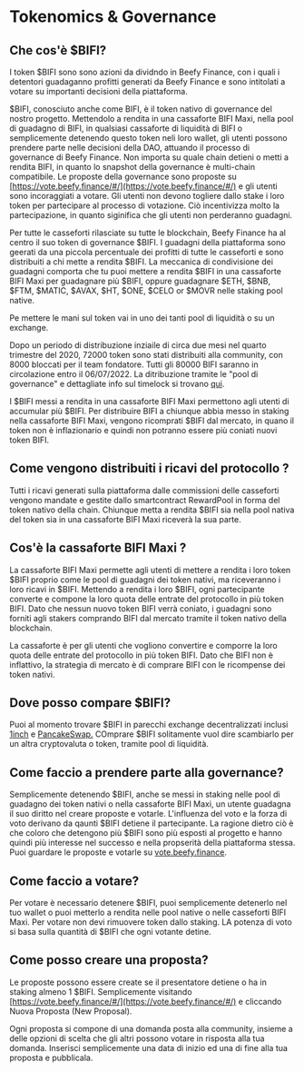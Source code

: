 # Tokenomics & Governance

## Che cos'è $BIF**I?**

I token $BIFI sono sono azioni da dividndo in Beefy Finance, con i quali i detentori guadaganno profitti generati da Beefy Finance e sono intitolati a votare su importanti decisioni della piattaforma.

$BIFI, conosciuto anche come BIFI, è il token nativo di governance del nostro progetto. Mettendolo a rendita in una cassaforte BIFI Maxi, nella pool di guadagno di BIFI, in qualsiasi cassaforte di liquidità di BIFI o semplicemente detenendo questo token neli loro wallet, gli utenti possono prendere parte nelle decisioni della DAO, attuando il processo di governance di Beefy Finance. Non importa su quale chain detieni o metti a rendita BIFI, in quanto lo snapshot della governance è multi-chain compatibile. Le proposte della governance sono proposte su [https://vote.beefy.finance/#/](https://vote.beefy.finance/#/) e gli utenti sono incoraggiati a votare. Gli utenti non devono togliere dallo stake i loro token per partecipare al processo di votazione. Ciò incentivizza molto la partecipazione, in quanto siginifica che gli utenti non perderanno guadagni.

Per tutte le casseforti rilasciate su tutte le blockchain, Beefy Finance ha al centro il suo token di governance $BIFI. I guadagni della piattaforma sono geerati da una piccola percentuale dei profitti di tutte le casseforti e sono distribuiti a chi mette a rendita $BIFI. La meccanica di condivisione dei guadagni  comporta che tu puoi mettere a rendita $BIFI in una cassaforte BIFI Maxi per guadagnare più $BIFI, oppure guadagnare $ETH, $BNB, $FTM, $MATIC, $AVAX, $HT, $ONE, $CELO or $MOVR nelle staking pool native.&#x20;

Pe mettere le mani sul token vai in uno dei tanti pool di liquidità o su un exchange.

Dopo un periodo di distribuzione inziaile di circa due mesi nel  quarto trimestre del 2020, 72000 token sono stati distribuiti alla community, con 8000 bloccati per il team fondatore. Tutti gli 80000 BIFI saranno in circolazione entro il 06/07/2022. La ditribuzione tramite le "pool di governance" e dettagliate info sul timelock si trovano [qui](https://github.com/beefyfinance/beefy-gov).

I $BIFI messi a rendita in una cassaforte BIFI Maxi permettono agli utenti di accumular più $BIFI. Per distribuire BIFI a chiunque abbia messo in staking nella cassaforte BIFI Maxi, vengono ricomprati $BIFI dal mercato, in quano il token non è inflazionario e quindi non potranno essere più coniati nuovi token BIFI.&#x20;

## **Come vengono distribuiti i ricavi del protocollo ?**

Tutti i ricavi generati sulla piattaforma dalle commissioni delle casseforti vengono mandate e gestite dallo smartcontract RewardPool in forma del token nativo della chain. Chiunque metta a rendita $BIFI sia nella pool nativa del token sia in una cassaforte BIFI Maxi riceverà la sua parte.

## **Cos'è la cassaforte BIFI Maxi ?**

La cassaforte BIFI Maxi permette agli utenti di mettere a rendita i loro token $BIFI proprio come le pool di guadagni dei token nativi, ma riceveranno i loro ricavi in $BIFI. Mettendo a rendita i loro $BIFI, ogni partecipante converte e compone la loro quota delle entrate del protocollo in più token BIFI. Dato che nessun nuovo token BIFI verrà coniato, i guadagni sono forniti agli stakers comprando BIFI dal mercato tramite il token nativo della blockchain.

La cassaforte è per gli utenti che vogliono convertire e comporre la loro quota delle entrate del protocollo in più token BIFI. Dato che BIFI non è inflattivo, la strategia di mercato è di comprare BIFI con le ricompense dei token nativi.

## **Dove posso compare $BIFI?**

Puoi al momento trovare $BIFI in parecchi exchange decentralizzati inclusi   [1inch](https://1inch.exchange/#/r/0xF4cb25a1FF50E319c267b3E51CBeC2699FB2A43B/BNB/BIFI/?network=56) e [PancakeSwap.](https://exchange.pancakeswap.finance/) COmprare $BIFI solitamente vuol dire scambiarlo per un altra cryptovaluta o token, tramite pool di liquidità.

## **Come faccio a prendere parte alla governance?**

Semplicemente detenendo $BIFI, anche se messi in staking nelle pool di guadagno dei token nativi o nella cassaforte BIFI Maxi, un utente guadagna il suo diritto nel creare proposte e votarle. L'influenza del voto e la forza di voto derivano da qaunti $BIFI detiene il partecipante. La ragione dietro ciò è che coloro che detengono più $BIFI sono più esposti al progetto e hanno quindi più interesse nel successo e nella propserità della piattaforma stessa.\
Puoi guardare le proposte e votarle su [vote.beefy.finance](https://vote.beefy.finance/).

## **Come faccio a votare?**

Per votare è necessario detenere $BIFI, puoi semplicemente detenerlo nel tuo wallet o puoi metterlo a rendita nelle pool native o nelle casseforti BIFI  Maxi. Per votare non devi rimuovere  token dallo staking. LA potenza di voto si basa sulla quantità di $BIFI che ogni votante detine.

## **Come posso creare una proposta?**

Le proposte possono essere create se il presentatore detiene o ha in staking almeno 1 $BIFI. Semplicemente visitando [https://vote.beefy.finance/#/](https://vote.beefy.finance/#/) e cliccando Nuova Proposta (New Proposal).

Ogni proposta si compone di una domanda posta alla community, insieme a delle opzioni di scelta che gli altri possono votare in risposta alla tua domanda. Inserisci semplicemente una data di inizio ed una di fine alla tua proposta e pubblicala.
